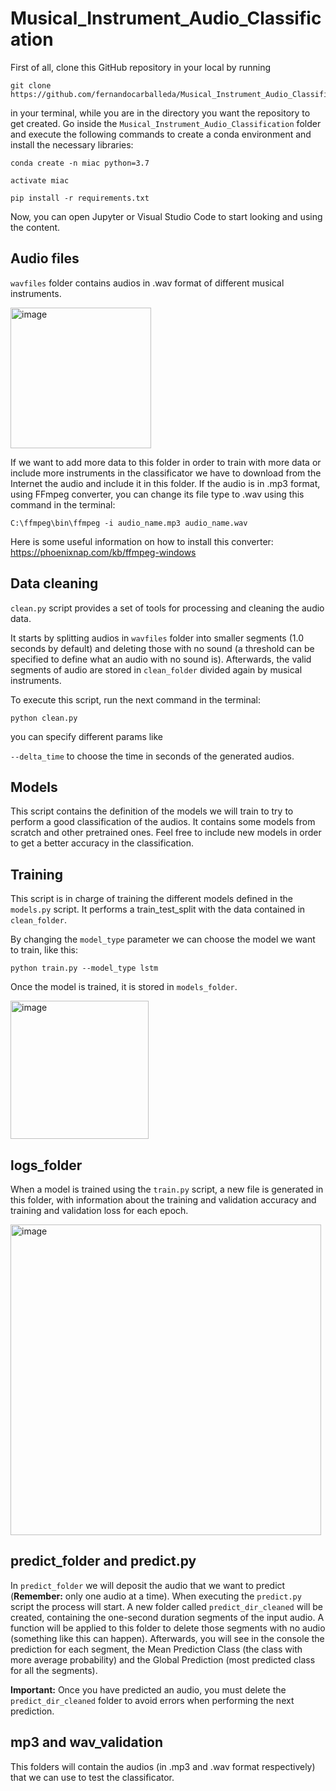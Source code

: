 # Musical_Instrument_Audio_Classification

First of all, clone this GitHub repository in your local by running

```
git clone https://github.com/fernandocarballeda/Musical_Instrument_Audio_Classification.git
```

in your terminal, while you are in the directory you want the repository to get created. Go inside the ``Musical_Instrument_Audio_Classification`` folder and execute the following commands to create a conda environment and install the necessary libraries:

```
conda create -n miac python=3.7

activate miac

pip install -r requirements.txt
```

Now, you can open Jupyter or Visual Studio Code to start looking and using the content.

## Audio files

``wavfiles`` folder contains audios in .wav format of different musical instruments.

<img width="225" alt="image" src="https://github.com/fernandocarballeda/Musical_Instrument_Audio_Classification/assets/144034714/a4b5db6e-8148-4297-b9e9-a80ada99ef7f">

If we want to add more data to this folder in order to train with more data or include more instruments in the classificator we have to download from the Internet the audio and include it in this folder. If the audio is in .mp3 format, using FFmpeg converter, you can change its file type to .wav using this command in the terminal:

```
C:\ffmpeg\bin\ffmpeg -i audio_name.mp3 audio_name.wav
```

Here is some useful information on how to install this converter: https://phoenixnap.com/kb/ffmpeg-windows

## Data cleaning

``clean.py`` script provides a set of tools for processing and cleaning the audio data.

It starts by splitting audios in ``wavfiles`` folder into smaller segments (1.0 seconds by default) and deleting those with no sound (a threshold can be specified to define what an audio with no sound is). Afterwards, the valid segments of audio are stored in ``clean_folder`` divided again by musical instruments.

To execute this script, run the next command in the terminal:

```
python clean.py
```

you can specify different params like

``--delta_time`` to choose the time in seconds of the generated audios.

## Models

This script contains the definition of the models we will train to try to perform a good classification of the audios. It contains some models from scratch and other pretrained ones. Feel free to include new models in order to get a better accuracy in the classification.

## Training

This script is in charge of training the different models defined in the ``models.py`` script. It performs a train_test_split with the data contained in ``clean_folder``.

By changing the ``model_type`` parameter we can choose the model we want to train, like this:

```
python train.py --model_type lstm
```

Once the model is trained, it is stored in ``models_folder``.

<img width="221" alt="image" src="https://github.com/fernandocarballeda/Musical_Instrument_Audio_Classification/assets/144034714/2716915b-3f40-4414-bd4f-c03e4d94baf4">


## logs_folder

When a model is trained using the ``train.py`` script, a new file is generated in this folder, with information about the training and validation accuracy and training and validation loss for each epoch.

<img width="497" alt="image" src="https://github.com/fernandocarballeda/Musical_Instrument_Audio_Classification/assets/144034714/169d8940-9d2b-4797-97a5-864e8e61fd8e">

## predict_folder and predict.py

In ``predict_folder`` we will deposit the audio that we want to predict (**Remember:** only one audio at a time). When executing the ``predict.py`` script the process will start. A new folder called ``predict_dir_cleaned`` will be created, containing the one-second duration segments of the input audio. A function will be applied to this folder to delete those segments with no audio (something like this can happen). Afterwards, you will see in the console the prediction for each segment, the Mean Prediction Class (the class with more average probability) and the Global Prediction (most predicted class for all the segments).

**Important:** Once you have predicted an audio, you must delete the ``predict_dir_cleaned`` folder to avoid errors when performing the next prediction.

## mp3 and wav_validation

This folders will contain the audios (in .mp3 and .wav format respectively) that we can use to test the classificator.
